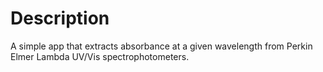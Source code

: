 # Description

A simple app that extracts absorbance at a given wavelength from Perkin Elmer Lambda UV/Vis spectrophotometers.